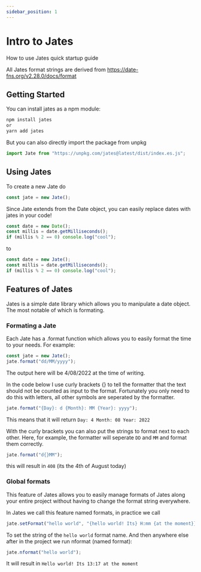 ```yaml
---
sidebar_position: 1
---
```


# Intro to Jates

How to use Jates quick startup guide

All Jates format strings are derived from https://date-fns.org/v2.28.0/docs/format

## Getting Started

You can install jates as a npm module:

```bash
npm install jates
or
yarn add jates
```

But you can also directly import the package from unpkg

```js
import Jate from "https://unpkg.com/jates@latest/dist/index.es.js";
```

## Using Jates

To create a new Jate do

```js
const jate = new Jate();
```

Since Jate extends from the Date object, you can easily replace dates with jates in your code!

```js
const date = new Date();
const millis = date.getMilliseconds();
if (millis % 2 == 0) console.log("cool");
```

to

```js
const date = new Jate();
const millis = date.getMilliseconds();
if (millis % 2 == 0) console.log("cool");
```

## Features of Jates

Jates is a simple date library which allows you to manipulate a date object. The most notable of which is formating.

### Formating a Jate

Each Jate has a .format function which allows you to easily format the time to your needs.
For example:

```js
const jate = new Jate();
jate.format("dd/MM/yyyy");
```

The output here will be 4/08/2022 at the time of writing.

In the code below I use curly brackets {} to tell the formatter that the text should not be counted as input to the format.
Fortunately you only need to do this with letters, all other symbols are seperated by the formatter.

```js
jate.format("{Day}: d {Month}: MM {Year}: yyyy");
```

This means that it will return `Day: 4 Month: 08 Year: 2022`

With the curly brackets you can also put the strings to format next to each other. Here, for example, the formatter will seperate `DD` and `MM` and format them correctly.

```js
jate.format("d{}MM");
```

this will result in `408` (its the 4th of August today)

### Global formats

This feature of Jates allows you to easily manage formats of Jates along your entire project without having to change the format string everywhere.

In Jates we call this feature named formats, in practice we call

```js
jate.setFormat("hello world", "{hello world! Its} H:mm {at the moment}}");
```

To set the string of the `hello world` format name. And then anywhere else after in the project we run nformat (named format):

```js
jate.nformat("hello world");
```

It will result in `Hello world! Its 13:17 at the moment`
